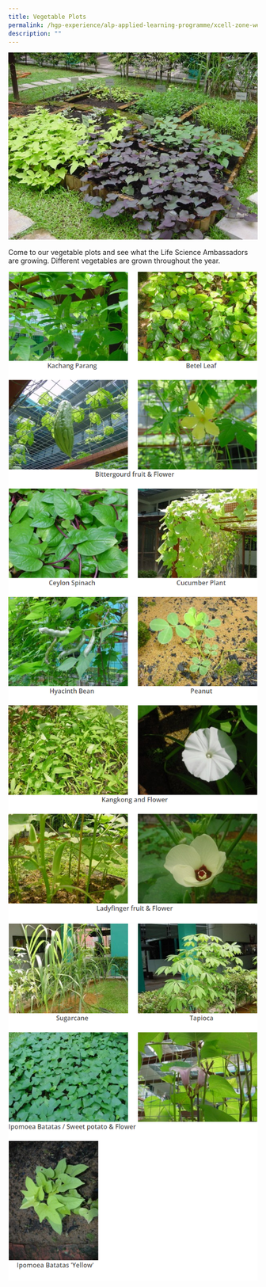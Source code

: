 ```yaml
---
title: Vegetable Plots
permalink: /hgp-experience/alp-applied-learning-programme/xcell-zone-website/home/others/plants/vegetable-plots/
description: ""
---
```

<img src="/images/vp1.jpg">
<p>Come to our vegetable plots and see what the Life Science Ambassadors are growing. Different vegetables are grown throughout the year.</p>
<img src="/images/vp2.png">
<img src="/images/vp3.png">
<img src="/images/vp4.png">